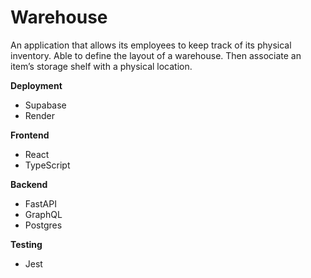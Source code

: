 # Warehouse
An application that allows its employees to keep track of its physical inventory.
Able to define the layout of a warehouse.
Then associate an item’s storage shelf with a physical location.

**Deployment**
- Supabase
- Render

**Frontend**
- React
- TypeScript

**Backend**
- FastAPI
- GraphQL
- Postgres

**Testing**
- Jest

